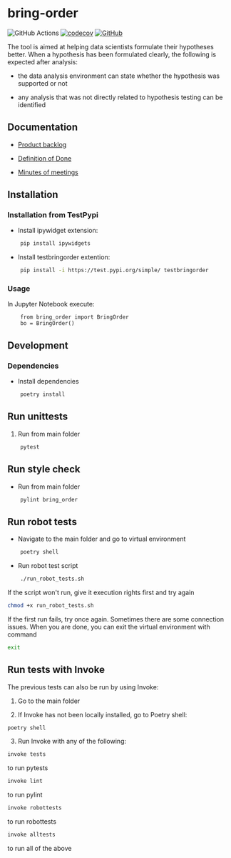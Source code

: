 # bring-order
![GitHub Actions](https://github.com/Order-Team/bring-order/workflows/CI/badge.svg)
[![codecov](https://codecov.io/gh/Order-team/bring-order/branch/main/graph/badge.svg?token=e8bdd46f-46b0-410c-820b-84ffca9ca53c)](https://codecov.io/gh/Order-team/bring-order)
[![GitHub](https://img.shields.io/github/license/Order-Team/bring-order)](LICENSE.md)

The tool is aimed at helping data scientists formulate their hypotheses better. When a hypothesis has been formulated clearly, the following is expected after analysis:

- the data analysis environment can state whether the hypothesis was supported or not

- any analysis that was not directly related to hypothesis testing can be identified


## Documentation
* [Product backlog](https://docs.google.com/spreadsheets/d/1xqybqVAUIn4vhW-fBfhInQun7nY-uYH79M6l8oCiAzg/edit#gid=0)

* [Definition of Done](https://github.com/Order-Team/bring-order/blob/main/documentation/DoD.md)

* [Minutes of meetings](https://drive.google.com/drive/folders/1kwXCKbx7egHf8qYDIb4fRffNnad6Qd1t)

## Installation

### Installation from TestPypi

- Install ipywidget extension:

```bash
    pip install ipywidgets
```
- Install testbringorder extention:
```bash
    pip install -i https://test.pypi.org/simple/ testbringorder
```

### Usage

In Jupyter Notebook execute:

``` 
    from bring_order import BringOrder
    bo = BringOrder()
```

## Development

### Dependencies 

- Install dependencies

```bash
    poetry install
```

## Run unittests

1. Run from main folder

```bash
    pytest
```

## Run style check

- Run from main folder

```bash
    pylint bring_order
```

## Run robot tests

- Navigate to the main folder and go to virtual environment

```bash
    poetry shell
```

- Run robot test script

```bash
    ./run_robot_tests.sh
```

If the script won't run, give it execution rights first and try again
```bash
chmod +x run_robot_tests.sh
```

If the first run fails, try once again. Sometimes there are some connection issues.
When you are done, you can exit the virtual environment with command

```bash
exit
```

## Run tests with Invoke

The previous tests can also be run by using Invoke:

1. Go to the main folder

2. If Invoke has not been locally installed, go to Poetry shell:
```bash
poetry shell
```

3. Run Invoke with any of the following:
```bash
invoke tests
```
to run pytests
```bash
invoke lint
```
to run pylint
```bash
invoke robottests
```
to run robottests
```bash
invoke alltests
```
to run all of the above
